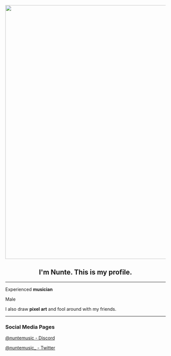 <p align="center">
  <img src="https://raw.githubusercontent.com/BeastlyGhost/BeastlyGhost/master/resources/banner.png" width="800"/></a>
  <h2 align="center">I'm Nunte. This is my profile.</h2>
</p>

----------------------------------------------

Experienced **musician**

Male

I also draw **pixel art** and fool around with my friends.

----------------------------------------------
### Social Media Pages

[@nuntemusic - Discord](https://discord.com/users/933806885067448380)

[@nuntemusic_ - Twitter](https://twitter.com/nuntemusic_)
